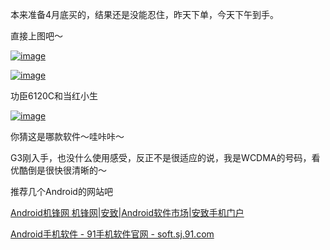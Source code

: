 

本来准备4月底买的，结果还是没能忍住，昨天下单，今天下午到手。

直接上图吧～

[![image](https://e25ba8-log4d-c.dijingchao.com/images/2010/03/20100311(001).jpg)](../../static/images/upload_dropbox/201003/20100311(001).jpg)

[![image](https://e25ba8-log4d-c.dijingchao.com/images/upload_dropbox/201003/11032010236.jpg)](../../static/images/upload_dropbox/201003/11032010236.jpg)

功臣6120C和当红小生

[![image](https://e25ba8-log4d-c.dijingchao.com/images/upload_dropbox/201003/20100311.jpg)](../../static/images/upload_dropbox/201003/20100311.jpg)

你猜这是哪款软件～哇咔咔～

G3刚入手，也没什么使用感受，反正不是很适应的说，我是WCDMA的号码，看优酷倒是很快很清晰的～

推荐几个Android的网站吧

[Android机锋网 机锋网|安致|Android软件市场|安致手机门户](http://www.androidin.net/bbs/index.php)

[Android手机软件 - 91手机软件官网 - soft.sj.91.com](http://soft.sj.91.com/android/)


